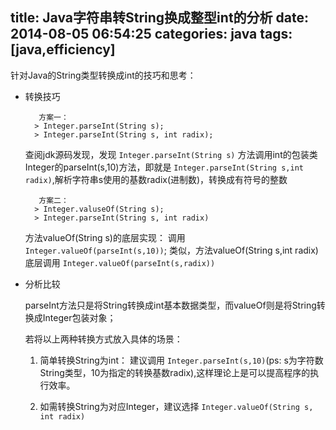 title: Java字符串转String换成整型int的分析
date: 2014-08-05 06:54:25
categories: java
tags: [java,efficiency]
---
针对Java的String类型转换成int的技巧和思考：

- 转换技巧

		 方案一： 
		> Integer.parseInt(String s);
		> Integer.parseInt(String s, int radix);
	
	查阅jdk源码发现，发现 `Integer.parseInt(String s)` 方法调用int的包装类Integer的parseInt(s,10)方法，即就是 `Integer.parseInt(String s,int radix)`,解析字符串s使用的基数radix(进制数)，转换成有符号的整数
	
		 方案二：
		> Integer.valuseOf(String s);
		> Integer.parseInt(String s, int radix)
		
	方法valueOf(String s)的底层实现： 调用 `Integer.valueOf(parseInt(s,10))`; 类似，方法valueOf(String s,int radix)底层调用 `Integer.valueOf(parseInt(s,radix))`

- 分析比较

	parseInt方法只是将String转换成int基本数据类型，而valueOf则是将String转换成Integer包装对象；
	
	若将以上两种转换方式放入具体的场景：

	1. 简单转换String为int： 建议调用 ` Integer.parseInt(s,10) `(ps: s为字符数String类型，10为指定的转换基数radix),这样理论上是可以提高程序的执行效率。
	
	2. 如需转换String为对应Integer，建议选择 ` Integer.valueOf(String s, int radix) `